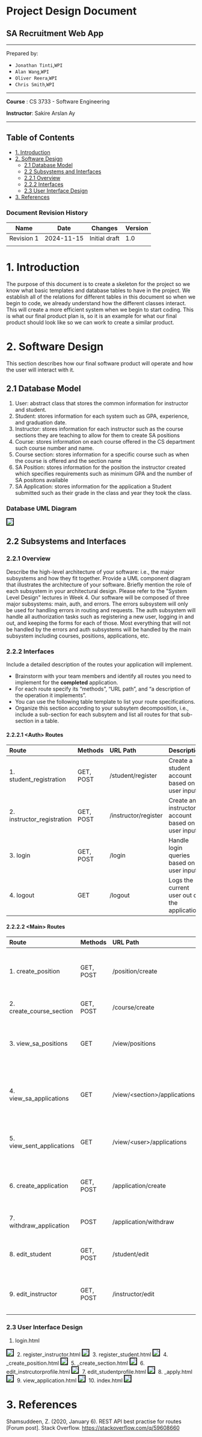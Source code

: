 # Project Design Document

## SA Recruitment Web App
--------
Prepared by:

* `Jonathan Tinti`,`WPI`
* `Alan Wang`,`WPI`
* `Oliver Reera`,`WPI`
* `Chris Smith`,`WPI`
---

**Course** : CS 3733 - Software Engineering 

**Instructor**: Sakire Arslan Ay

---

## Table of Contents
- [1. Introduction](#1-introduction)
- [2. Software Design](#2-software-design)
    - [2.1 Database Model](#21-model)
    - [2.2 Subsystems and Interfaces](#22-subsystems-and-interfaces)
    - [2.2.1 Overview](#221-overview)
    - [2.2.2 Interfaces](#222-interfaces)
    - [2.3 User Interface Design](#23-user-interface-design)
- [3. References](#3-references)

<a name="revision-history"> </a>

### Document Revision History

| Name | Date | Changes | Version |
| ------ | ------ | --------- | --------- |
|Revision 1 |2024-11-15 |Initial draft | 1.0        |
|      |      |         |         |


# 1. Introduction

The purpose of this document is to create a skeleton for the project so we know what basic templates and database tables to have in the project. We establish all of the relations for different tables in this document so when we begin to code, we already understand how the different classes interact. This will create a more efficient system when we begin to start coding. This is what our final product plan is, so it is an example for what our final product should look like so we can work to create a similar product. 

# 2. Software Design
This section describes how our final software product will operate and how the user will interact with it.

## 2.1 Database Model

1. User: abstract class that stores the common information for instructor and student.
2. Student: stores information for each system such as GPA, experience, and graduation date.
3. Instructor: stores information for each instructor such as the course sections they are teaching to allow for them to create SA positions
4. Course: stores information on each course offered in the CS department such course number and name.
5. Course section: stores information for a specific course such as when the course is offered and the section name
6. SA Position: stores information for the position the instructor created which specifies requirements such as minimum GPA and the number of SA positons available
7. SA Application: stores information for the application a Student submitted such as their grade in the class and year they took the class. 

### Database UML Diagram
<kbd>
    <img src="images/SARecruitmentWebApp.drawio.png"  border="2">
</kbd>

## 2.2 Subsystems and Interfaces

### 2.2.1 Overview

Describe the high-level architecture of your software:  i.e., the major subsystems and how they fit together. Provide a UML component diagram that illustrates the architecture of your software. Briefly mention the role of each subsystem in your architectural design. Please refer to the "System Level Design" lectures in Week 4. 
Our software will be composed of three major subsystems: main, auth, and errors. The errors subsystem will only be used for handling errors in routing and requests. The auth subsystem will handle all authorization tasks such as registering a new user, logging in and out, and keeping the forms for each of those. Most everything that will not be handled by the errors and auth subsystems will be handled by the main subsystem including courses, positions, applications, etc.

### 2.2.2 Interfaces

Include a detailed description of the routes your application will implement. 
* Brainstorm with your team members and identify all routes you need to implement for the **completed** application.
* For each route specify its “methods”, “URL path”, and “a description of the operation it implements”.  
* You can use the following table template to list your route specifications. 
* Organize this section according to your subsytem decomposition, i.e., include a sub-section for each subsytem and list all routes for that sub-section in a table.  


#### 2.2.2.1 \<Auth> Routes

| Route                     | Methods  | URL Path            | Description                                     |
|:--------------------------|:---------|:--------------------|:------------------------------------------------|
|1. student_registration    |GET, POST |/student/register    |Create a student account based on user input     |
|2. instructor_registration |GET, POST |/instructor/register |Create an instructor account based on user input |
|3. login                   |GET, POST |/login               |Handle login queries based on user input         |
|4. logout                  |GET       |/logout              |Logs the current user out of the application     |

#### 2.2.2.2 \<Main> Routes

| Route                   | Methods  | URL Path                    | Description                                                       |
|:------------------------|:---------|:----------------------------|:------------------------------------------------------------------|
|1. create_position       |GET, POST |/position/create             |Create a new SA position available for a course section            |
|2. create_course_section |GET, POST |/course/create               |Create a new course section                                        |
|3. view_sa_positions     |GET       |/view/positions              |Allows students see available SA positions                         |
|4. view_sa_applications  |GET       |/view/\<section>/applications|Allows instructors to see SA applications for their course sections|
|5. view_sent_applications|GET       |/view/\<user>/applications   |Allows students to see their own, sent applications                |
|6. create_application    |GET, POST |/application/create          |Create an application for a course section based on user input     |
|7. withdraw_application  |POST      |/application/withdraw        |Withdraws a sent application                                       |
|8. edit_student          |GET, POST |/student/edit                |Edit a student account based on user input                         |
|9. edit_instructor       |GET, POST |/instructor/edit             |Edit an instructor account based on user input                     |

### 2.3 User Interface Design 
1. login.html
<kbd>
    <img src="images/Frame 1.jpg"  border="2">
</kbd>
2. register_instructor.html
<kbd>
    <img src="images/Frame 3.jpg"  border="2">
</kbd>
3. register_student.html
<kbd>
    <img src="images/Frame 2.jpg"  border="2">
</kbd>
4. _create_position.html
<kbd>
    <img src="images/Frame 5.jpg"  border="2">
</kbd>
5. _create_section.html
<kbd>
    <img src="images/Frame 4.jpg"  border="2">
</kbd>
6. edit_instrcutorprofile.html
<kbd>
    <img src="images/Frame 10.jpg"  border="2">
</kbd>
7. edit_studentprofile.html
<kbd>
    <img src="images/Frame 9.jpg"  border="2">
</kbd>
8. _apply.html
<kbd>
    <img src="images/Frame 7.jpg"  border="2">
</kbd>
9. view_application.html
<kbd>
    <img src="images/Frame 8.jpg"  border="2">
</kbd>
10. index.html
<kbd>
    <img src="images/Frame 6.jpg"  border="2">
</kbd>



# 3. References
Shamsuddeen, Z. (2020, January 6). REST API best practise for routes [Forum post]. Stack Overflow. https://stackoverflow.com/q/59608660


